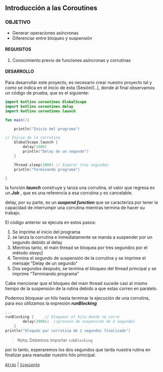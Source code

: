## Introducción a las Coroutines

### OBJETIVO

- Generar operaciones asíncronas 
- Diferenciar entre bloqueo y suspensión

#### REQUISITOS

1. Conocimiento previo de funciones asíncronas y corrutinas

#### DESARROLLO

Para desarrollar este proyecto, es necesario crear nuestro proyecto tal y como se indica en el inicio de esta (Sesión)[..], donde al final observamos un código de prueba, que es el siguiente:

```kotlin
import kotlinx.coroutines.GlobalScope
import kotlinx.coroutines.delay
import kotlinx.coroutines.launch

fun main(){

    println("Inicio del programa")

// Inicio de la corrutina
    GlobalScope.launch {
        delay(1000)
        println("Delay de un segundo")
    }

    Thread.sleep(3000) // Esperar tres segundos
    println("Terminando programa")

}
```

la función ***launch*** construye y lanza una corrutina, el valor que regresa es un ***Job*** , que es una referencia a esa corrutina y es cancelable.

delay, por su parte, es un ***suspend function*** que se caracteriza por tener la capacidad de interrumpir una corrutina mientras termina de hacer su trabajo. 

El código anterior se ejecuta en estos pasos:

1. Se imprime el inicio del programa
2. se lanza la corrutina e inmediatamente se manda a suspender por un segundo debido al delay
3. Mientras tanto, el main thread se bloquea por tres segundos por el método *sleep()*
4. Termina el segundo de suspensión de la corrutina y se imprime el mensaje "Delay de un segundo"
5. Dos segundos después, se termina el bloqueo del thread principal y se imprime "Terminando programa"

Cabe mencionar que el bloqueo del main thread sucede casi al mismo tiempo de la suspensión de la rutina debido a que estas corren en paralelo.

Podemos bloquear un hilo hasta terminar la ejecución de una corrutina, para eso utilizamos la expresión ***runBlocking***

```kotlin
...
runBlocking {     // bloquear el hilo donde se corre
        delay(2000L)  //proceso de suspensión de 2 segundos
    }
println("bloqueo por corrutina de 2 segundos finalizado")
```

>Nota: Debemos importar `rubBlocking`

por lo tanto, esperaremos los dos segundos que tarda nuestra rutina en finalizar para reanudar nuestro hilo principal.

[`Atrás`](../README.md) | [`Siguiente`](../Reto-01)
